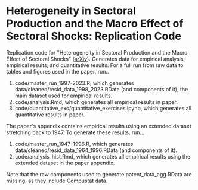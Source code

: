 # Heterogeneity in Sectoral Production and the Macro Effect of Sectoral Shocks: Replication Code

Replication code for "Heterogeneity in Sectoral Production and the Macro Effect of Sectoral Shocks" ([arXiv](https://arxiv.org/abs/2502.07896)). Generates data for empirical analysis, empirical results, and quantitative results. For a full run from raw data to tables and figures used in the paper, run..

1. code/master_run_1997-2023.R, which generates data/cleaned/resid_data_1998_2023.RData (and components of it), the main dataset used for empirical results.
2. code/analysis.Rmd, which generates all empirical results in paper.
3. code/quantitative_exc/quantitative_exercises.ipynb, which generates all quantitative results in paper.

The paper's appendix contains empirical results using an extended dataset stretching back to 1947. To generate these results, run...

1. code/master_run_1947-1996.R, which generates data/cleaned/resid_data_1964_1996.RData (and components of it).
2. code/analysis_hist.Rmd, which generates all empirical results using the extended dataset in the paper appendix.

Note that the raw components used to generate patent_data_agg.RData are missing, as they include Compustat data.
